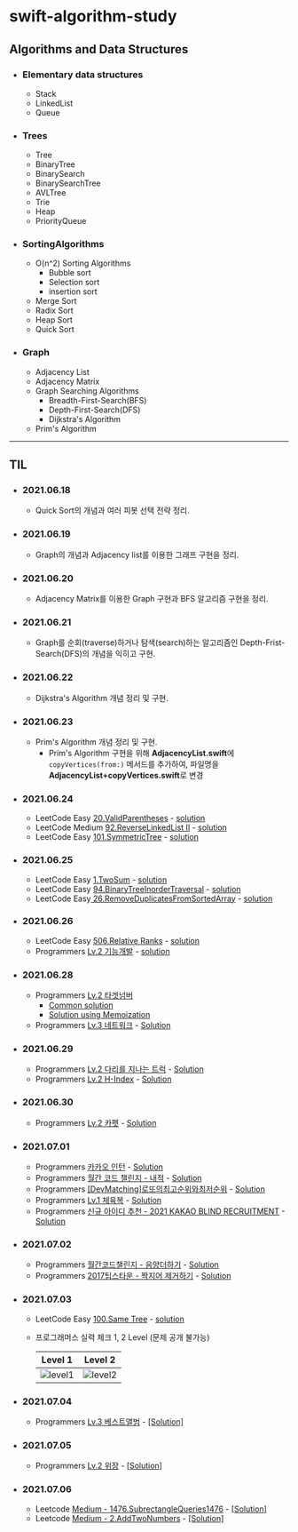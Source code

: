 # **swift-algorithm-study**

## **Algorithms and Data Structures**

- ### Elementary data structures
  - Stack
  - LinkedList
  - Queue
- ### Trees
  - Tree
  - BinaryTree
  - BinarySearch
  - BinarySearchTree
  - AVLTree
  - Trie
  - Heap
  - PriorityQueue
- ### SortingAlgorithms
  - O(n^2) Sorting Algorithms
    - Bubble sort
    - Selection sort
    - insertion sort
  - Merge Sort
  - Radix Sort
  - Heap Sort
  - Quick Sort
- ### Graph
  - Adjacency List
  - Adjacency Matrix
  - Graph Searching Algorithms
    - Breadth-First-Search(BFS)
    - Depth-First-Search(DFS)
    - Dijkstra's Algorithm
  - Prim's Algorithm

---
## **TIL**

- ### 2021.06.18
  - Quick Sort의 개념과 여러 피봇 선택 전략 정리.
  
- ### 2021.06.19
  - Graph의 개념과 Adjacency list를 이용한 그래프 구현을 정리.

- ### 2021.06.20
  - Adjacency Matrix를 이용한 Graph 구현과 BFS 알고리즘 구현을 정리.
  
- ### 2021.06.21
  - Graph를 순회(traverse)하거나 탐색(search)하는 알고리즘인 Depth-Frist-Search(DFS)의 개념을 익히고 구현.

- ### 2021.06.22
  - Dijkstra's Algorithm 개념 정리 및 구현.

- ### 2021.06.23
  - Prim's Algorithm 개념 정리 및 구현.
    - Prim's Algorithm 구현을 위해 **AdjacencyList.swift**에 `copyVertices(from:)` 메서드를 추가하여, 파일명을 **AdjacencyList+copyVertices.swift**로 변경
  
- ### 2021.06.24
  - LeetCode Easy   [20.ValidParentheses](https://leetcode.com/problems/valid-parentheses/) - [solution](./LeetCode/Easy/ValidParenthesesEasy20.swift)
  - LeetCode Medium [92.ReverseLinkedList II](https://leetcode.com/problems/reverse-linked-list-ii/) - [solution](./LeetCode/Medium/ReverseLinkedListIIMedium92.swift)
  - LeetCode Easy   [101.SymmetricTree](https://leetcode.com/problems/symmetric-tree/) - [solution](./LeetCode/Easy/SymmetricTreeEasy101Shorter.swift)

- ### 2021.06.25
  - LeetCode Easy [1.TwoSum](https://leetcode.com/problems/two-sum/) - [solution](./LeetCode/Easy/TwoSumEasy1.swift)
  - LeetCode Easy [94.BinaryTreeInorderTraversal](https://leetcode.com/problems/binary-tree-inorder-traversal/) - [solution](./LeetCode/Easy/BinaryTreeInorderTraversalEasy94.swift)
  - LeetCode Easy[ 26.RemoveDuplicatesFromSortedArray](https://leetcode.com/problems/remove-duplicates-from-sorted-array/) - [solution](./LeetCode/Easy/RemoveDuplicatesFromSortedArrayEasy26.swift)

- ### 2021.06.26
  - LeetCode Easy [506.Relative Ranks](https://leetcode.com/problems/relative-ranks/) - [solution](./LeetCode/Easy/RelativeRanksEasy506.swift)
  - Programmers [Lv.2 기능개발](https://programmers.co.kr/learn/courses/30/lessons/42586?language=swift) - [solution](./Programmers/Level2/기능개발Lv2.swift)

- ### 2021.06.28
  - Programmers [Lv.2 타겟넘버](https://programmers.co.kr/learn/courses/30/lessons/42586?language=swift) 
    - [Common solution](./Programmers/Level2/타겟넘버Lv2.swift)
    - [Solution using Memoization](./Programmers/Level2/타겟넘버Lv2Memoization.swift)
  - Programmers [Lv.3 네트워크](https://programmers.co.kr/learn/courses/30/lessons/43162) - [Solution](./Programmers/Level3/네트워크Lv3.swift)

- ### 2021.06.29
  - Programmers [Lv.2 다리를 지나는 트럭](https://programmers.co.kr/learn/courses/30/lessons/42583) - [Solution](./Programmers/Level2/다리를지나는트럭Lv2.swift)
  - Programmers [Lv.2 H-Index](https://programmers.co.kr/learn/courses/30/lessons/42747) - [Solution](./Programmers/Level2/H-IndexLv2.swift)
  
- ### 2021.06.30
    - Programmers [Lv.2 카펫](https://programmers.co.kr/learn/courses/30/lessons/42842) - [Solution](./Programmers/Level2/카펫Lv2.swift)

- ### 2021.07.01
    - Programmers [카카오 인턴](https://programmers.co.kr/learn/courses/30/lessons/67256) - [Solution](./Programmers/Special/KakaoIntern/TapKeypad.swift)
    - Programmers [월간 코드 챌린지 - 내적](https://programmers.co.kr/learn/courses/30/lessons/70128) - [Solution](./Programmers/Special/MontlyCodeChallenge/DotProduct.swift)
    - Programmers [[DevMatching]로또의최고순위와최저순위](https://programmers.co.kr/learn/courses/30/lessons/77484) - [Solution](./Programmers/Special/DevMatching/로또의최고순위와최저순위.swift)
    - Programmers [Lv.1 체육복](https://programmers.co.kr/learn/courses/30/lessons/42862) - [Solution](./Programmers/Level1/체육복Lv1.swift)
    - Programmers [신규 아이디 추천 - 2021 KAKAO BLIND RECRUITMENT](https://programmers.co.kr/learn/courses/30/lessons/72410) - [Solution](./Programmers/Special/KakaoBlind/NewIDRecommendation.swift)

- ### 2021.07.02
    - Programmers [월간코드챌린지 - 음양더하기](https://programmers.co.kr/learn/courses/30/lessons/76501) - [Solution](./Programmers/Special/MontlyCodeChallenge/SumYinAndYang.swift)
    - Programmers [2017팁스타운 - 짝지어 제거하기](https://programmers.co.kr/learn/courses/30/lessons/12973) - [Solution](./Programmers/Special/2017TipsTown/PairToRemove.swift)

- ### 2021.07.03
  - LeetCode Easy [100.Same Tree](https://leetcode.com/problems/same-tree) - [solution](./LeetCode/Easy/SameTreeEasy100.swift)
  
  - 프로그래머스 실력 체크 1, 2 Level (문제 공개 불가능)
  
    | Level 1                                                      | Level 2                                                      |
    | ------------------------------------------------------------ | ------------------------------------------------------------ |
    | ![level1](https://i.loli.net/2021/07/03/7OxCHltycKEMvGn.png) | ![level2](https://i.loli.net/2021/07/03/EBW1c6L9HzokmCg.png) |

- ### 2021.07.04
  - Programmers [Lv.3 베스트앨범](https://programmers.co.kr/learn/courses/30/lessons/42579#) - [[Solution]](./Programmers/Level3/BestAlbumLv3.swift)

- ### 2021.07.05
  - Programmers [Lv.2 위장](https://programmers.co.kr/learn/courses/30/lessons/42578) - [[Solution]](./Programmers/Level2/위장.swift)

- ### 2021.07.06
  - Leetcode [Medium - 1476.SubrectangleQueries1476](https://leetcode.com/problems/subrectangle-queries/) - [[Solution]](./LeetCode/Medium/SubrectangleQueries1476.swift)
  - Leetcode [Medium - 2.AddTwoNumbers](https://leetcode.com/problems/add-two-numbers/) - [[Solution]](./LeetCode/Medium/AddTwoNumbersMedium2.swift)
